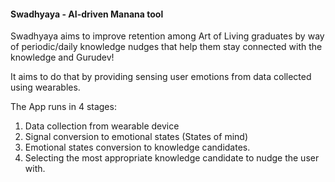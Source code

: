 #### Swadhyaya - AI-driven Manana tool

Swadhyaya aims to improve retention among Art of Living graduates by way of periodic/daily knowledge nudges that help them stay connected with the knowledge and Gurudev!

It aims to do that by providing sensing user emotions from data collected using wearables.

The App runs in 4 stages:

1. Data collection from wearable device
2. Signal conversion to emotional states (States of mind)
3. Emotional states conversion to knowledge candidates.
4. Selecting the most appropriate knowledge candidate to nudge the user with.